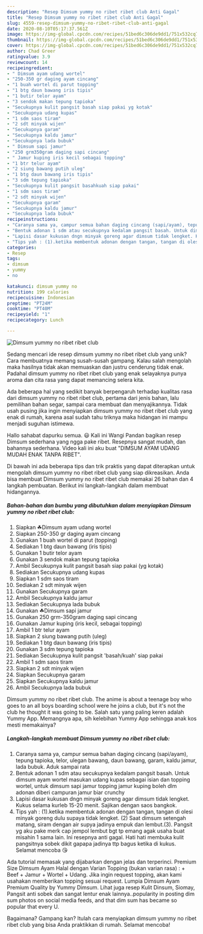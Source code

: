 ```yaml
---
description: "Resep Dimsum yummy no ribet ribet club Anti Gagal"
title: "Resep Dimsum yummy no ribet ribet club Anti Gagal"
slug: 4559-resep-dimsum-yummy-no-ribet-ribet-club-anti-gagal
date: 2020-08-10T05:17:37.561Z
image: https://img-global.cpcdn.com/recipes/51bed6c306de9dd1/751x532cq70/dimsum-yummy-no-ribet-ribet-club-foto-resep-utama.jpg
thumbnail: https://img-global.cpcdn.com/recipes/51bed6c306de9dd1/751x532cq70/dimsum-yummy-no-ribet-ribet-club-foto-resep-utama.jpg
cover: https://img-global.cpcdn.com/recipes/51bed6c306de9dd1/751x532cq70/dimsum-yummy-no-ribet-ribet-club-foto-resep-utama.jpg
author: Chad Greer
ratingvalue: 3.9
reviewcount: 14
recipeingredient:
- " Dimsum ayam udang wortel"
- "250-350 gr daging ayam cincang"
- "1 buah wortel di parut topping"
- "1 btg daun bawang iris tipis"
- "1 butir telor ayam"
- "3 sendok makan tepung tapioka"
- "Secukupnya kulit pangsit basah siap pakai yg kotak"
- "Secukupnya udang kupas"
- "1 sdm saos tiram"
- "2 sdt minyak wijen"
- "Secukupnya garam"
- "Secukupnya kaldu jamur"
- "Secukupnya lada bubuk"
- " Dimsum sapi jamur"
- "250 grm350gram daging sapi cincang"
- " Jamur kuping iris kecil sebagai topping"
- "1 btr telur ayam"
- "2 siung bawang putih uleg"
- "1 btg daun bawang iris tipis"
- "3 sdm tepung tapioka"
- "Secukupnya kulit pangsit basahkuah siap pakai"
- "1 sdm saos tiram"
- "2 sdt minyak wijen"
- "Secukupnya garam"
- "Secukupnya kaldu jamur"
- "Secukupnya lada bubuk"
recipeinstructions:
- "Caranya sama ya, campur semua bahan daging cincang (sapi/ayam), tepung tapioka, telor, ulegan bawang, daun bawang, garam, kaldu jamur, lada bubuk. Aduk sampai rata"
- "Bentuk adonan 1 sdm atau secukupnya kedalam pangsit basah. Untuk dimsum ayam wortel masukan udang kupas sebagai isian dan topping wortel, untuk dimsum sapi jamur topping jamur kuping boleh dlm adonan diberi campuran jamur biar crunchy"
- "Lapisi dasar kukusan dngn minyak goreng agar dimsum tidak lengket. Kukus selama kurleb 15-20 menit. Sajikan dengan saos bangkok."
- "Tips yah : (1).ketika membentuk adonan dengan tangan, tangan di olesi minyak goreng dulu supaya tidak lengket. (2) Saat dimsum setengah matang, siram dengan air supya jadinya empuk dan lembut.(3). Pangsit yg aku pake merk cap jempol lembut bgt tp emang agak usaha buat misahin 1 sama lain. Ini resepnya anti gagal. Hati hati membuka kulit pangsitnya sobek dikit gapapa jadinya ttp bagus ketika di kukus. Selamat mencoba 😘"
categories:
- Resep
tags:
- dimsum
- yummy
- no

katakunci: dimsum yummy no 
nutrition: 199 calories
recipecuisine: Indonesian
preptime: "PT24M"
cooktime: "PT40M"
recipeyield: "1"
recipecategory: Lunch

---
```



![Dimsum yummy no ribet ribet club](https://img-global.cpcdn.com/recipes/51bed6c306de9dd1/751x532cq70/dimsum-yummy-no-ribet-ribet-club-foto-resep-utama.jpg)

Sedang mencari ide resep dimsum yummy no ribet ribet club yang unik? Cara membuatnya memang susah-susah gampang. Kalau salah mengolah maka hasilnya tidak akan memuaskan dan justru cenderung tidak enak. Padahal dimsum yummy no ribet ribet club yang enak selayaknya punya aroma dan cita rasa yang dapat memancing selera kita.

Ada beberapa hal yang sedikit banyak berpengaruh terhadap kualitas rasa dari dimsum yummy no ribet ribet club, pertama dari jenis bahan, lalu pemilihan bahan segar, sampai cara membuat dan menyajikannya. Tidak usah pusing jika ingin menyiapkan dimsum yummy no ribet ribet club yang enak di rumah, karena asal sudah tahu triknya maka hidangan ini mampu menjadi suguhan istimewa.

Hallo sahabat dapurku semua. 😃 Kali ini Wangi Pandan bagikan resep Dimsum sederhana yang ngga pake ribet. Resepnya sangat mudah, dan bahannya sederhana. Video kali ini aku buat &#34;DIMSUM AYAM UDANG MUDAH ENAK TANPA RIBET&#34;.


Di bawah ini ada beberapa tips dan trik praktis yang dapat diterapkan untuk mengolah dimsum yummy no ribet ribet club yang siap dikreasikan. Anda bisa membuat Dimsum yummy no ribet ribet club memakai 26 bahan dan 4 langkah pembuatan. Berikut ini langkah-langkah dalam membuat hidangannya.

<!--inarticleads1-->

##### Bahan-bahan dan bumbu yang dibutuhkan dalam menyiapkan Dimsum yummy no ribet ribet club:

1. Siapkan  ☘Dimsum ayam udang wortel
1. Siapkan 250-350 gr daging ayam cincang
1. Gunakan 1 buah wortel di parut (topping)
1. Sediakan 1 btg daun bawang (iris tipis)
1. Gunakan 1 butir telor ayam
1. Gunakan 3 sendok makan tepung tapioka
1. Ambil Secukupnya kulit pangsit basah siap pakai (yg kotak)
1. Sediakan Secukupnya udang kupas
1. Siapkan 1 sdm saos tiram
1. Sediakan 2 sdt minyak wijen
1. Gunakan Secukupnya garam
1. Ambil Secukupnya kaldu jamur
1. Sediakan Secukupnya lada bubuk
1. Gunakan  ☘Dimsum sapi jamur
1. Gunakan 250 grm-350gram daging sapi cincang
1. Gunakan  Jamur kuping (iris kecil, sebagai topping)
1. Ambil 1 btr telur ayam
1. Siapkan 2 siung bawang putih (uleg)
1. Sediakan 1 btg daun bawang (iris tipis)
1. Gunakan 3 sdm tepung tapioka
1. Sediakan Secukupnya kulit pangsit &#39;basah/kuah&#39; siap pakai
1. Ambil 1 sdm saos tiram
1. Siapkan 2 sdt minyak wijen
1. Siapkan Secukupnya garam
1. Siapkan Secukupnya kaldu jamur
1. Ambil Secukupnya lada bubuk


Dimsum yummy no ribet ribet club. The anime is about a teenage boy who goes to an all boys boarding school were he joins a club, but it&#39;s not the club he thought it was going to be. Salah satu yang paling keren adalah Yummy App. Memangnya apa, sih kelebihan Yummy App sehingga anak kos mesti memakainya? 

<!--inarticleads2-->

##### Langkah-langkah membuat Dimsum yummy no ribet ribet club:

1. Caranya sama ya, campur semua bahan daging cincang (sapi/ayam), tepung tapioka, telor, ulegan bawang, daun bawang, garam, kaldu jamur, lada bubuk. Aduk sampai rata
1. Bentuk adonan 1 sdm atau secukupnya kedalam pangsit basah. Untuk dimsum ayam wortel masukan udang kupas sebagai isian dan topping wortel, untuk dimsum sapi jamur topping jamur kuping boleh dlm adonan diberi campuran jamur biar crunchy
1. Lapisi dasar kukusan dngn minyak goreng agar dimsum tidak lengket. Kukus selama kurleb 15-20 menit. Sajikan dengan saos bangkok.
1. Tips yah : (1).ketika membentuk adonan dengan tangan, tangan di olesi minyak goreng dulu supaya tidak lengket. (2) Saat dimsum setengah matang, siram dengan air supya jadinya empuk dan lembut.(3). Pangsit yg aku pake merk cap jempol lembut bgt tp emang agak usaha buat misahin 1 sama lain. Ini resepnya anti gagal. Hati hati membuka kulit pangsitnya sobek dikit gapapa jadinya ttp bagus ketika di kukus. Selamat mencoba 😘


Ada tutorial memasak yang dijabarkan dengan jelas dan terperinci. Premium Size Dimsum Ayam Halal dengan Varian Topping (bukan varian rasa) : + Beef + Jamur + Wortel + Udang. Jika ingin request topping, akan kami usahakan memberikan topping sesuai request. Lumpia Dimsum Ayam Premium Quality by Yummy Dimsum. Lihat juga resep Kulit Dinsum, Siomay, Pangsit anti sobek dan sangat lentur enak lainnya..popularity in posting dim sum photos on social media feeds, and that dim sum has became so popular that every U. 

Bagaimana? Gampang kan? Itulah cara menyiapkan dimsum yummy no ribet ribet club yang bisa Anda praktikkan di rumah. Selamat mencoba!
